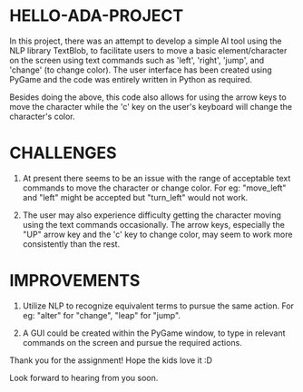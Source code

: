 # HELLO-ADA-PROJECT

In this project, there was an attempt to develop a simple AI tool using the NLP library TextBlob, to facilitate users to move a basic element/character on the screen using text commands such as 'left', 'right', 'jump', and 'change' (to change color). The user interface has been created using PyGame and the code was entirely written in Python as required.

Besides doing the above, this code also allows for using the arrow keys to move the character while the 'c' key on the user's keyboard will change the character's color.

# CHALLENGES

1) At present there seems to be an issue with the range of acceptable text commands to move the character or change color. For eg: "move_left" and "left" might be accepted but "turn_left" would not work.

2) The user may also experience difficulty getting the character moving using the text commands occasionally. The arrow keys, especially the "UP" arrow key and the 'c' key to change color, may seem to work more consistently than the rest.


# IMPROVEMENTS

1) Utilize NLP to recognize equivalent terms to pursue the same action. For eg: "alter" for "change", "leap" for "jump".

2) A GUI could be created within the PyGame window, to type in relevant commands on the screen and pursue the required actions.

Thank you for the assignment! Hope the kids love it :D

Look forward to hearing from you soon. 
